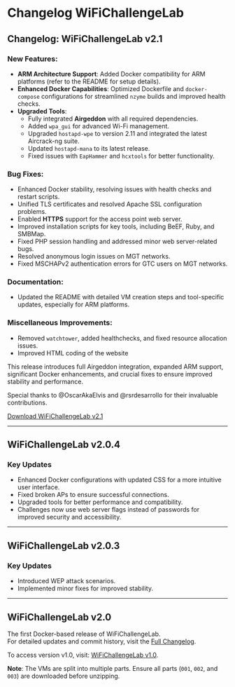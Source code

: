 # Changelog WiFiChallengeLab

## Changelog: WiFiChallengeLab v2.1

### New Features:
- **ARM Architecture Support**: Added Docker compatibility for ARM platforms (refer to the README for setup details).
- **Enhanced Docker Capabilities**: Optimized Dockerfile and `docker-compose` configurations for streamlined `nzyme` builds and improved health checks.
- **Upgraded Tools**:  
  - Fully integrated **Airgeddon** with all required dependencies.  
  - Added `wpa_gui` for advanced Wi-Fi management.  
  - Upgraded `hostapd-wpe` to version 2.11 and integrated the latest Aircrack-ng suite.  
  - Updated `hostapd-mana` to its latest release.  
  - Fixed issues with `EapHammer` and `hcxtools` for better functionality.

### Bug Fixes:
- Enhanced Docker stability, resolving issues with health checks and restart scripts.
- Unified TLS certificates and resolved Apache SSL configuration problems.
- Enabled **HTTPS** support for the access point web server.
- Improved installation scripts for key tools, including BeEF, Ruby, and SMBMap.
- Fixed PHP session handling and addressed minor web server-related bugs.
- Resolved anonymous login issues on MGT networks.
- Fixed MSCHAPv2 authentication errors for GTC users on MGT networks.

### Documentation:
- Updated the README with detailed VM creation steps and tool-specific updates, especially for ARM platforms.

### Miscellaneous Improvements:
- Removed `watchtower`, added healthchecks, and fixed resource allocation issues.  
- Improved HTML coding of the website 

This release introduces full Airgeddon integration, expanded ARM support, significant Docker enhancements, and crucial fixes to ensure improved stability and performance.

Special thanks to @OscarAkaElvis and @rsrdesarrollo for their invaluable contributions.

[Download WiFiChallengeLab v2.1](https://drive.proton.me/urls/Q4WPB23W7R#Qk4nxMH8Q4oQ)

---

## WiFiChallengeLab v2.0.4

### **Key Updates**
- Enhanced Docker configurations with updated CSS for a more intuitive user interface.
- Fixed broken APs to ensure successful connections.  
- Upgraded tools for better performance and compatibility.  
- Challenges now use web server flags instead of passwords for improved security and accessibility.

---

## WiFiChallengeLab v2.0.3

### **Key Updates**
- Introduced WEP attack scenarios.  
- Implemented minor fixes for improved stability.

---

## WiFiChallengeLab v2.0

The first Docker-based release of WiFiChallengeLab.  
For detailed updates and commit history, visit the [Full Changelog](https://github.com/r4ulcl/WiFiChallengeLab-docker/commits/v2.0).

To access version v1.0, visit: [WiFiChallengeLab v1.0](https://github.com/r4ulcl/WiFiChallengeLab/).

**Note**: The VMs are split into multiple parts. Ensure all parts (`001`, `002`, and `003`) are downloaded before unzipping.